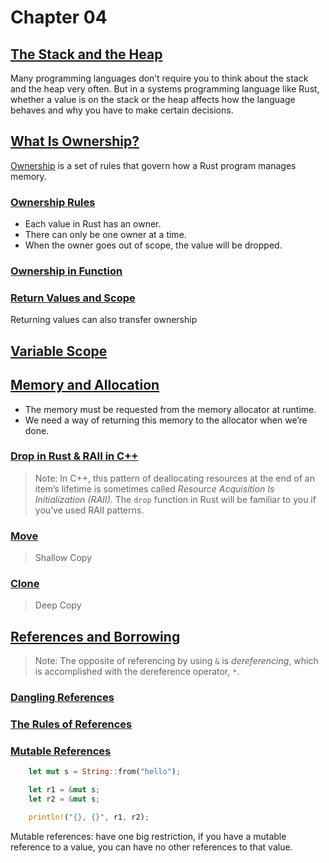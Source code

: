 # Chapter 04

## [The Stack and the Heap][heap-stack]

Many programming languages don’t require you to think about the stack and the heap very often. But in a systems programming language like Rust, whether a value is on the stack or the heap affects how the language behaves and why you have to make certain decisions.

## [What Is Ownership?][rustownership]

[Ownership] is a set of rules that govern how a Rust program manages memory.

### [Ownership Rules][ownershiprules]

- Each value in Rust has an owner.
- There can only be one owner at a time.
- When the owner goes out of scope, the value will be dropped.

### [Ownership in Function][functionownership]

### [Return Values and Scope][fownerreturnv]

Returning values can also transfer ownership

## [Variable Scope][variablescope]

## [Memory and Allocation][memory-allocation]

- The memory must be requested from the memory allocator at runtime.
- We need a way of returning this memory to the allocator when we’re done.

### [Drop in Rust & RAII in C++][memory-allocation]

> Note: In C++, this pattern of deallocating resources at the end of an item’s
> lifetime is sometimes called *Resource Acquisition Is Initialization (RAII)*.
> The `drop` function in Rust will be familiar to you if you’ve used RAII
> patterns.

### [Move]

> Shallow Copy

### [Clone]

> Deep Copy

## [References and Borrowing][references-and-borrowing]

>Note: The opposite of referencing by using `&` is *dereferencing*, which is accomplished with the dereference operator, `*`.

### [Dangling References][dangling-references]

### [The Rules of References][the-rules-of-references]

### [Mutable References][mutableref]

```rust
    let mut s = String::from("hello");

    let r1 = &mut s;
    let r2 = &mut s;

    println!("{}, {}", r1, r2);
```

Mutable references: have one big restriction, if you have a mutable reference to a value, you can have no other references to that value.

<!-- links -->
[rustownership]: https://doc.rust-lang.org/book/ch04-01-what-is-ownership.html#what-is-ownership
[heap-stack]: https://doc.rust-lang.org/book/ch04-01-what-is-ownership.html#the-stack-and-the-heap
[ownershiprules]: https://doc.rust-lang.org/book/ch04-01-what-is-ownership.html#ownership-rules
[variablescope]: https://doc.rust-lang.org/book/ch04-01-what-is-ownership.html#variable-scope
[memory-allocation]: https://doc.rust-lang.org/book/ch04-01-what-is-ownership.html#memory-and-allocation
[move]: https://doc.rust-lang.org/book/ch04-01-what-is-ownership.html#variables-and-data-interacting-with-move
[clone]: https://doc.rust-lang.org/book/ch04-01-what-is-ownership.html#variables-and-data-interacting-with-clone
[functionownership]: https://doc.rust-lang.org/book/ch04-01-what-is-ownership.html#ownership-and-functions
[fownerreturnv]: https://doc.rust-lang.org/book/ch04-01-what-is-ownership.html#return-values-and-scope
[references-and-borrowing]: https://doc.rust-lang.org/book/ch04-02-references-and-borrowing.html#references-and-borrowing
[dangling-references]: https://doc.rust-lang.org/book/ch04-02-references-and-borrowing.html#dangling-references
[the-rules-of-references]: https://doc.rust-lang.org/book/ch04-02-references-and-borrowing.html#the-rules-of-references
[mutableref]: https://doc.rust-lang.org/book/ch04-02-references-and-borrowing.html#mutable-references
[Ownership]: https://arxiv.org/pdf/2011.09012.pdf